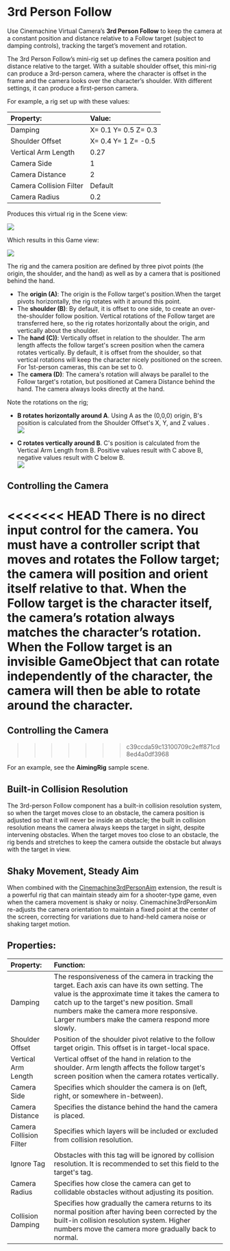 # 3rd Person Follow
Use Cinemachine Virtual Camera’s **3rd Person Follow** to keep the camera at a constant position and distance relative to a Follow target (subject to damping controls), tracking the target’s movement and rotation.

The 3rd Person Follow’s mini-rig set up defines the camera position and distance relative to the target. With a suitable shoulder offset, this mini-rig can produce a 3rd-person camera, where the character is offset in the frame and the camera looks over the character’s shoulder. With different settings, it can produce a first-person camera.

For example, a rig set up with these values:


| **Property:**           | **Value:**               |
| :---------------------- | :----------------------- |
| Damping                 | X= 0.1   Y= 0.5   Z= 0.3 |
| Shoulder Offset         | X= 0.4   Y= 1   Z= -0.5  |
| Vertical Arm Length     | 0.27                     |
| Camera Side             | 1                        |
| Camera Distance         | 2                        |
| Camera Collision Filter | Default                  |
| Camera Radius           | 0.2                      |

Produces this virtual rig in the Scene view:




![](images/CinemachineRigSceneView.png)

Which results in this Game view:



![](images/CinemachineRigGameViewExample.png)





The rig and the camera position are defined by three pivot points (the origin, the shoulder, and the hand) as well as by a camera that is positioned behind the hand.

- The **origin (A)**: The origin is the Follow target's position.When the target pivots horizontally, the rig rotates with it around this point.
- The **shoulder (B)**: By default, it is offset to one side, to create an over-the-shoulder follow position. Vertical rotations of the Follow target are transferred here, so the rig rotates horizontally about the origin, and vertically about the shoulder.
- The **hand (C))**: Vertically offset in relation to the shoulder. The arm length affects the follow target's screen position when the camera rotates vertically. By default, it is offset from the shoulder, so that vertical rotations will keep the character nicely positioned on the screen. For 1st-person cameras, this can be set to 0.
- The **camera (D)**: The camera's rotation will always be parallel to the Follow target's rotation, but positioned at Camera Distance behind the hand. The camera always looks directly at the hand. 

Note the rotations on the rig;</br>

- **B rotates horizontally around A**. Using A as the (0,0,0) origin, B's position is calculated from the Shoulder Offset's X, Y, and Z values .</br>
   ![](images/CMShoulderOffsetexample.png)

- **C rotates vertically around B**. C's position is calculated from the Vertical Arm Length from B. Positive values result with C above B, negative values result with C below B.</br>
   ![](images/CMVerticalDistanceexample.png) 



## Controlling the Camera

<<<<<<< HEAD
There is no direct input control for the camera. You must have a controller script that moves and rotates the Follow target; the camera will position and orient itself relative to that. When the Follow target is the character itself, the camera’s rotation always matches the character’s rotation. When the Follow target is an invisible GameObject that can rotate independently of the character, the camera will then be able to rotate around the character.
=======
## Controlling the Camera
>>>>>>> c39ccda59c13100709c2eff871cd8ed4a0df3968

For an example, see the **AimingRig** sample scene.

## Built-in Collision Resolution

The 3rd-person Follow component has a built-in collision resolution system, so when the target moves close to an obstacle, the camera position is adjusted so that it will never be inside an obstacle; the built in collision resolution means the camera always keeps the target in sight, despite intervening obstacles. When the target moves too close to an obstacle, the rig bends and stretches to keep the camera outside the obstacle but always with the target in view.

## Shaky Movement, Steady Aim

When combined with the [Cinemachine3rdPersonAim](Cinemachine3rdPersonAim.md) extension, the result is a powerful rig that can maintain steady aim for a shooter-type game, even when the camera movement is shaky or noisy. Cinemachine3rdPersonAim re-adjusts the camera orientation to maintain a fixed point at the center of the screen, correcting for variations due to hand-held camera noise or shaking target motion.

## Properties:

|**Property:**|**Function:**|
|:---|:---|
| Damping                 | The responsiveness of the camera in tracking the target. Each axis can have its own setting. The value is the approximate time it takes the camera to catch up to the target's new position. Small numbers make the camera more responsive. Larger numbers make the camera respond more slowly. |
| Shoulder Offset         | Position of the shoulder pivot relative to the follow target origin. This offset is in target-local space. |
| Vertical Arm Length     | Vertical offset of the hand in relation to the shoulder. Arm length affects the follow target's screen position when the camera rotates vertically. |
| Camera Side             | Specifies which shoulder the camera is on (left, right, or somewhere in-between). |
| Camera Distance         | Specifies the distance behind the hand the camera is placed.                |
| Camera Collision Filter | Specifies which layers will be included or excluded from collision resolution. |
| Ignore Tag              | Obstacles with this tag will be ignored by collision resolution. It is recommended to set this field to the target's tag. |
| Camera Radius           | Specifies how close the camera can get to collidable obstacles without adjusting its position. |
| Collision Damping       | Specifies how gradually the camera returns to its normal position after having been corrected by the built-in collision resolution system. Higher numbers move the camera more gradually back to normal.|
